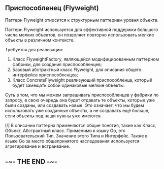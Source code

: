
## Приспособленец (Flyweight)

Паттерн Flyweight относится к структурным паттернам уровня объекта.

Паттерн Flyweight используется для эффективной поддержки большого числа мелких объектов, он позволяет повторно использовать мелкие объекты в различном контексте.

Требуется для реализации:

1. Класс FlyweightFactory, являющейся модифицированным паттерном фабрики, для создания приспособленцев;
2. Базовый абстрактный класс Flyweight, для описания общего интерфейса приспособленцев;
3. Класс ConcreteFlyweight реализующий приспособленца, который будет замещать собой одинаковые мелкие объекты.

Суть в том, что мы можем запрашивать приспособленцев у фабрики по запросу, в свою очередь она будет отдавать те объекты, которые уже были созданы, или создавать новые. Это означает, что мы будем использовать уже созданные объекты, а не создавать ещё больше, если объекты под наши нужны уже имеются. 

[!] В описании паттерна применяются общие понятия, такие как Класс, Объект, Абстрактный класс. Применимо к языку Go, это Пользовательский Тип, Значение этого Типа и Интерфейс. Также в языке Go за место общепринятого наследования используется агрегирование и встраивание.

## -~- THE END -~-